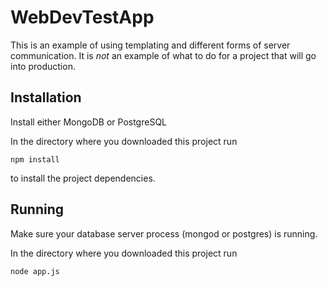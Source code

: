 # WebDevTestApp

This is an example of using templating and different forms of server communication. It is _not_ an example of what to do for a project that will go into production.


## Installation

Install either MongoDB or PostgreSQL


In the directory where you downloaded this project run
```
npm install
```
to install the project dependencies.


## Running

Make sure your database server process (mongod or postgres) is running.

In the directory where you downloaded this project run

```
node app.js
```
